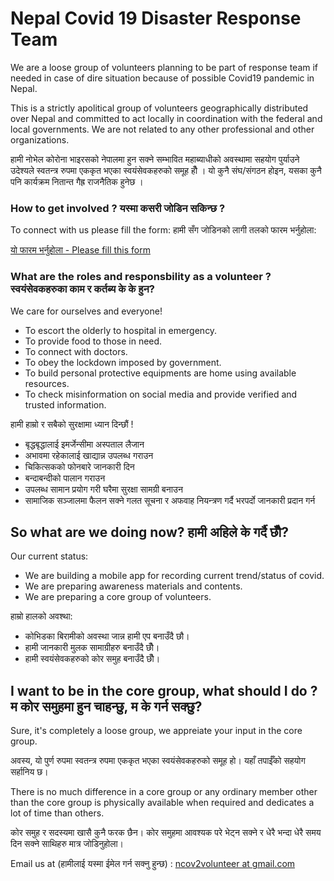 # Nepal Covid 19 Disaster Response Team

We are a loose group of volunteers planning to be part of response team if needed in case of dire situation because of possible Covid19 pandemic in Nepal.

This is a strictly apolitical group of volunteers geographically distributed over Nepal and committed to act locally in coordination with the federal and local governments. We are not related to any other professional and other organizations.

हामी नोभेल कोरोना भाइरसको नेपालमा हुन सक्ने सम्भावित महाब्याधीको अवस्थामा सहयोग पुर्याउने उदेश्यले स्वतन्त्र रुपमा एककृत भएका स्वयंसेवकहरुको समूह हौँ । यो कुनै संघ/संगठन होइन, यसका कुनै पनि कार्यक्रम नितान्त गैह्र राजनैतिक हुनेछ ।

### How to get involved ? यस्मा कसरी जोडिन सकिन्छ ?
To connect with us please fill the form: 
हामी सँग जोडिनको लागी तलको फारम भर्नुहोला:

[यो फारम भर्नुहोला - Please fill this form](volunteer.healthynepal.org) <!-- https://forms.gle/yLksqSSiGGoKoM9T6 -->


### What are the roles and responsbility as a volunteer ? स्वयंसेवकहरुका काम र कर्तब्य के के हुन?

We care for ourselves and everyone!

* To escort the olderly to hospital in emergency.
* To provide food to those in need.
* To connect with doctors.
* To obey the lockdown imposed by government.
* To build personal protective equipments are home using available resources.
* To check misinformation on social media and provide verified and trusted information. 

हामी हाम्रो र सबैको सुरक्षामा ध्यान दिन्छौं !

* बृद्धबृद्धालाई इमर्जेन्सीमा अस्पताल लैजान
* अभावमा रहेकालाई खाद्यान्न उपलब्ध गराउन 
* चिकित्सकको फोनबारे जानकारी दिन 
* बन्दाबन्दीको पालान गराउन 
* उपलब्ध सामान प्रयोग गरी घरैमा सुरक्षा सामग्री बनाउन
* सामाजिक सञ्जालमा फैलन सक्ने गलत सूचना र अफवाह नियन्त्रण गर्दै भरपर्दो जानकारी प्रदान गर्न

## So what are we doing now? हामी अहिले के गर्दै छौँ?

Our current status:

* We are building a mobile app for recording current trend/status of covid.
* We are preparing awareness materials and contents.
* We are preparing a core group of volunteers.

हाम्रो हालको अवश्था:

* कोभिडका बिरामीको अवस्था जान्न हामी एप बनाउँदै छौ।
* हामी जानकारी मुलक सामाग्रीहरु बनाउँदै छौँ।
* हामी स्वयंसेवकहरुको कोर समुह बनाउँदै छौँ।

## I want to be in the core group, what should I do ? म कोर समुहमा हुन चाहन्छु, म के गर्न सक्छु?

Sure, it's completely a loose group, we appreiate your input in the core group.

अवस्य, यो पुर्ण रुपमा स्वतन्त्र रुपमा एककृत भएका स्वयंसेवकहरुको समूह हो। यहाँ तपाईँको सहयोग सर्हानिय छ।

There is no much difference in a core group or any ordinary member other than the core group is physically available when required and dedicates a lot of time than others.

कोर समुह र सदस्यमा खासै कुनै फरक छैन। कोर समुहमा आवश्यक परे भेट्न सक्ने र धेरै भन्दा धेरै समय दिन सक्ने साथिहरु मात्र जोडिनुहोला।

Email us at (हामीलाई यस्मा ईमेल गर्न सक्नु हुन्छ) : 
[ncov2volunteer at gmail.com](mailto:ncov2volunteer@gmail.com)





